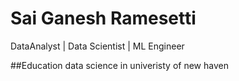 # Sai Ganesh Ramesetti
DataAnalyst | Data Scientist | ML Engineer

##Education
data science in univeristy of new haven
